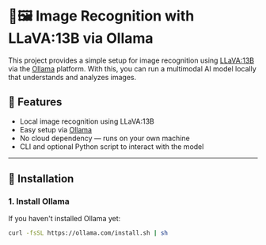 # 🧠🖼️ Image Recognition with LLaVA:13B via Ollama

This project provides a simple setup for image recognition using [LLaVA:13B](https://ollama.com/library/llava) via the [Ollama](https://ollama.com) platform. With this, you can run a multimodal AI model locally that understands and analyzes images.

## 🚀 Features

- Local image recognition using LLaVA:13B
- Easy setup via [Ollama](https://ollama.com)
- No cloud dependency — runs on your own machine
- CLI and optional Python script to interact with the model

---

## 🔧 Installation

### 1. Install Ollama

If you haven't installed Ollama yet:

```bash
curl -fsSL https://ollama.com/install.sh | sh
